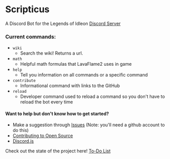 # Scripticus
A Discord Bot for the Legends of Idleon <a href="https://discord.com/invite/idleon" target="_blank" rel="noopener noreferrer">Discord Server</a>

### Current commands:
- `wiki`
  - Search the wiki! Returns a url. 
- `math`
  - Helpful math formulas that LavaFlame2 uses in game
- `help`
  - Tell you information on all commands or a specific command
- `contribute`
  - Informational command with links to the GitHub
- `reload`
  - Developer command used to reload a command so you don't have to reload the bot every time
  

#### Want to help but don't know how to get started? 
- Make a suggestion through [Issues](https://github.com/Deerjump/Scripticus/issues) (Note: you'll need a github account to do this)
- [Contributing to Open Source](https://www.youtube.com/watch?v=yzeVMecydCE&ab_channel=freeCodeCamp.org)
- <a href="https://discord.js.org/" target="_blank" rel="noopener noreferrer">Discord.js</a>


Check out the state of the project here! [To-Do List](https://github.com/Deerjump/Scripticus/projects/1)
